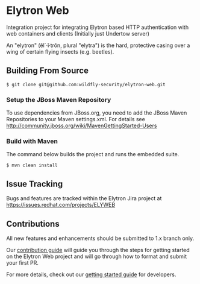 Elytron Web
===============

Integration project for integrating Elytron based HTTP authentication with web containers and clients (Initially just Undertow server)

An "elytron" (ĕl´·ĭ·trŏn, plural "elytra") is the hard, protective casing over a wing of certain flying insects (e.g. beetles).

## Building From Source

```console
$ git clone git@github.com:wildfly-security/elytron-web.git
```

### Setup the JBoss Maven Repository

To use dependencies from JBoss.org, you need to add the JBoss Maven Repositories to your Maven settings.xml. For details see http://community.jboss.org/wiki/MavenGettingStarted-Users

### Build with Maven

The command below builds the project and runs the embedded suite.

```console
$ mvn clean install
```

Issue Tracking
--------------

Bugs and features are tracked within the Elytron Jira project at https://issues.redhat.com/projects/ELYWEB

Contributions
-------------

All new features and enhancements should be submitted to 1.x branch only.

Our [contribution guide](https://github.com/wildfly-security/elytron-web/blob/1.x/CONTRIBUTING.md) will guide you through the steps for getting started on the Elytron Web project and will go through how to format and submit your first PR.

For more details, check out our [getting started guide](https://wildfly-security.github.io/wildfly-elytron/getting-started-for-developers/) for developers.